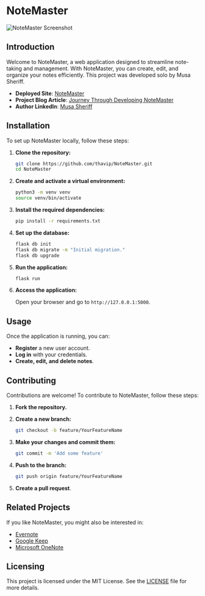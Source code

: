 # NoteMaster

![NoteMaster Screenshot](path/to/your/screenshot.png)

## Introduction

Welcome to NoteMaster, a web application designed to streamline note-taking and management. With NoteMaster, you can create, edit, and organize your notes efficiently. This project was developed solo by Musa Sheriff.

- **Deployed Site**: [NoteMaster](https://thavip.github.io/NoteMaster/)
- **Project Blog Article**: [Journey Through Developing NoteMaster](link-to-your-blog-post)
- **Author LinkedIn**: [Musa Sheriff](https://www.linkedin.com/in/musa-sheriff/)

## Installation

To set up NoteMaster locally, follow these steps:

1. **Clone the repository:**

    ```sh
    git clone https://github.com/thavip/NoteMaster.git
    cd NoteMaster
    ```

2. **Create and activate a virtual environment:**

    ```sh
    python3 -m venv venv
    source venv/bin/activate
    ```

3. **Install the required dependencies:**

    ```sh
    pip install -r requirements.txt
    ```

4. **Set up the database:**

    ```sh
    flask db init
    flask db migrate -m "Initial migration."
    flask db upgrade
    ```

5. **Run the application:**

    ```sh
    flask run
    ```

6. **Access the application:**

    Open your browser and go to `http://127.0.0.1:5000`.

## Usage

Once the application is running, you can:

- **Register** a new user account.
- **Log in** with your credentials.
- **Create, edit, and delete notes**.

## Contributing

Contributions are welcome! To contribute to NoteMaster, follow these steps:

1. **Fork the repository.**
2. **Create a new branch:**

    ```sh
    git checkout -b feature/YourFeatureName
    ```

3. **Make your changes and commit them:**

    ```sh
    git commit -m 'Add some feature'
    ```

4. **Push to the branch:**

    ```sh
    git push origin feature/YourFeatureName
    ```

5. **Create a pull request**.

## Related Projects

If you like NoteMaster, you might also be interested in:

- [Evernote](https://evernote.com/)
- [Google Keep](https://keep.google.com/)
- [Microsoft OneNote](https://www.onenote.com/)

## Licensing

This project is licensed under the MIT License. See the [LICENSE](LICENSE) file for more details.



